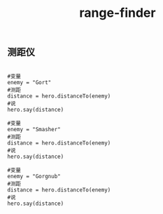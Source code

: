 ﻿---
layout: default
title: range-finder
---
## 测距仪
```

#变量
enemy = "Gort"
#测距
distance = hero.distanceTo(enemy)
#说
hero.say(distance)

#变量
enemy = "Smasher"
#测距
distance = hero.distanceTo(enemy)
#说
hero.say(distance)

#变量
enemy = "Gorgnub"
#测距
distance = hero.distanceTo(enemy)
#说
hero.say(distance)

```
